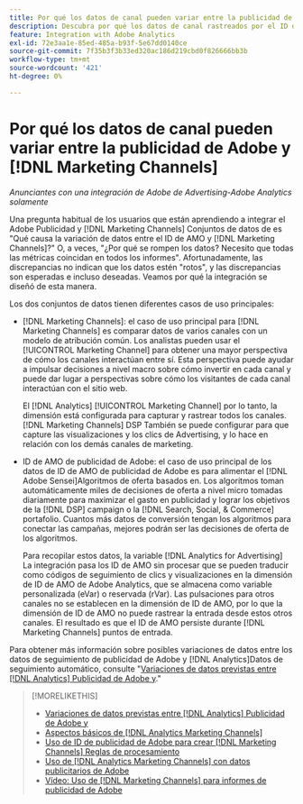 ```yaml
---
title: Por qué los datos de canal pueden variar entre la publicidad de Adobe y [!DNL Marketing Channels]
description: Descubra por qué los datos de canal rastreados por el ID de AMO pueden variar de los datos de canal rastreados por [!DNL Analytics Marketing Channels].
feature: Integration with Adobe Analytics
exl-id: 72e3aa1e-85ed-485a-b93f-5e67dd0140ce
source-git-commit: 7f35b3f3b33ed320ac186d219cbd0f826666bb3b
workflow-type: tm+mt
source-wordcount: '421'
ht-degree: 0%

---
```


# Por qué los datos de canal pueden variar entre la publicidad de Adobe y [!DNL Marketing Channels]

*Anunciantes con una integración de Adobe de Advertising-Adobe Analytics solamente*

Una pregunta habitual de los usuarios que están aprendiendo a integrar el Adobe Publicidad y [!DNL Marketing Channels] Conjuntos de datos de es &quot;Qué causa la variación de datos entre el ID de AMO y [!DNL Marketing Channels]?&quot; O, a veces, &quot;¿Por qué se rompen los datos? Necesito que todas las métricas coincidan en todos los informes&quot;. Afortunadamente, las discrepancias no indican que los datos estén &quot;rotos&quot;, y las discrepancias son esperadas e incluso deseadas. Veamos por qué la integración se diseñó de esta manera.

Los dos conjuntos de datos tienen diferentes casos de uso principales:

* [!DNL Marketing Channels]: el caso de uso principal para [!DNL Marketing Channels] es comparar datos de varios canales con un modelo de atribución común. Los analistas pueden usar el [!UICONTROL Marketing Channel] para obtener una mayor perspectiva de cómo los canales interactúan entre sí. Esta perspectiva puede ayudar a impulsar decisiones a nivel macro sobre cómo invertir en cada canal y puede dar lugar a perspectivas sobre cómo los visitantes de cada canal interactúan con el sitio web.

   El [!DNL Analytics] [!UICONTROL Marketing Channel] por lo tanto, la dimensión está configurada para capturar y rastrear todos los canales. [!DNL Marketing Channels] DSP También se puede configurar para que capture las visualizaciones y los clics de Advertising, y lo hace en relación con los demás canales de marketing.

* ID de AMO de publicidad de Adobe: el caso de uso principal de los datos de ID de AMO de publicidad de Adobe es para alimentar el [!DNL Adobe Sensei]Algoritmos de oferta basados en. Los algoritmos toman automáticamente miles de decisiones de oferta a nivel micro tomadas diariamente para maximizar el gasto en publicidad y lograr los objetivos de la [!DNL DSP] campaign o la [!DNL Search, Social, & Commerce] portafolio. Cuantos más datos de conversión tengan los algoritmos para conectar las campañas, mejores podrán ser las decisiones de oferta de los algoritmos.

   Para recopilar estos datos, la variable [!DNL Analytics for Advertising] La integración pasa los ID de AMO sin procesar que se pueden traducir como códigos de seguimiento de clics y visualizaciones en la dimensión de ID de AMO de Adobe Analytics, que se almacena como variable personalizada (eVar) o reservada (rVar). Las pulsaciones para otros canales no se establecen en la dimensión de ID de AMO, por lo que la dimensión de ID de AMO no puede rastrear la entrada desde estos otros canales. El resultado es que el ID de AMO persiste durante [!DNL Marketing Channels] puntos de entrada.

Para obtener más información sobre posibles variaciones de datos entre los datos de seguimiento de publicidad de Adobe y [!DNL Analytics]Datos de seguimiento automático, consulte &quot;[Variaciones de datos previstas entre [!DNL Analytics] Publicidad de Adobe y](../data-variances.md).&quot;

>[!MORELIKETHIS]
>
>* [Variaciones de datos previstas entre [!DNL Analytics] Publicidad de Adobe y](/help/integrations/analytics/data-variances.md)
>* [Aspectos básicos de [!DNL Analytics Marketing Channels]](mc-overview.md)
>* [Uso de ID de publicidad de Adobe para crear [!DNL Marketing Channels] Reglas de procesamiento](mc-ids.md)
>* [Uso de [!DNL Analytics Marketing Channels] con datos publicitarios de Adobe](mc-ac-data.md)
>* [Vídeo: Uso de [!DNL Marketing Channels] para informes de publicidad de Adobe](https://experienceleague.adobe.com/docs/advertising-learn/tutorials/analytics/analytics-reporting-a4adc.html)

